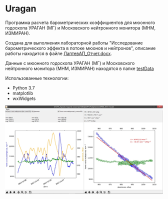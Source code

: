 ﻿# Uragan

Программа расчета барометрических коэффициентов для мюонного годоскопа УРАГАН (МГ) и Московского нейтронного монитора (МНМ, ИЗМИРАН).

Создана для выполнения лабораторной работы "Исследование барометрического эффекта в потоке мюонов и нейтронов", описание работы находится в файле [ЛаптевАП_Отчет.docx](./ЛаптевАП_Отчет.docx).

Данные с мюонного годоскопа УРАГАН (МГ) и Московского нейтронного монитора (МНМ, ИЗМИРАН) находятся в папке [testData](./testData/)

Использованные технологии:
* Python 3.7
* matplotlib
* wxWidgets

![uragan](./uragan.jpg)
